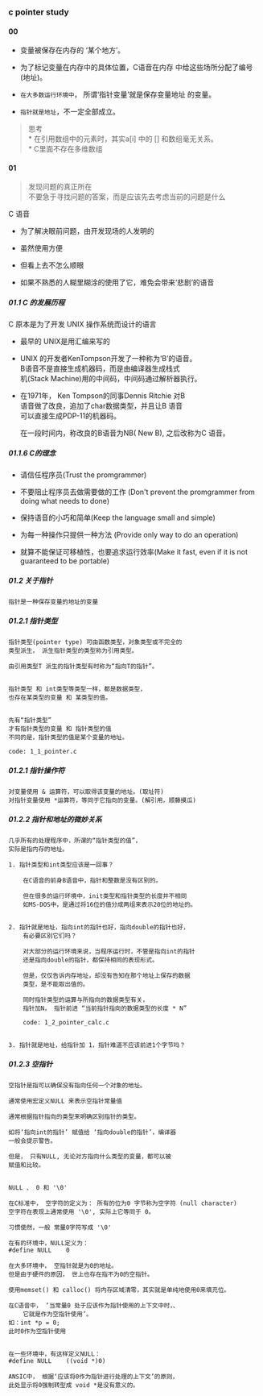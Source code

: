 ### c pointer study

#### 00 

* 变量被保存在内存的 ‘某个地方’。

* 为了标记变量在内存中的具体位置，C语音在内存
  中给这些场所分配了编号(地址)。
  
* `在大多数运行环境中`， 所谓‘指针变量’就是保存变量地址
  的变量。

* `指针就是地址`，不一定全部成立。

>思考 <br>
    * 在引用数组中的元素时，其实a[i] 中的 [] 和数组毫无关系。<br>
    * C里面不存在多维数组


#### 01

> 发现问题的真正所在 <br>
> 不要急于寻找问题的答案，而是应该先去考虑当前的问题是什么


C 语音

* 为了解决眼前问题，由开发现场的人发明的

* 虽然使用方便

* 但看上去不怎么顺眼

* 如果不熟悉的人糊里糊涂的使用了它，难免会带来‘悲剧’的语音


##### 01.1 C 的发展历程

C 原本是为了开发 UNIX 操作系统而设计的语言

* 最早的 UNIX是用汇编来写的

* UNIX 的开发者KenTompson开发了一种称为‘B’的语音。 <br>
    B语音不是直接生成机器码，而是由编译器生成栈式 <br>
    机(Stack Machine)用的中间码，中间码通过解析器执行。

* 在1971年， Ken Tompson的同事Dennis Ritchie 对B <br>
    语音做了改良，追加了char数据类型，并且让B 语音 <br>
    可以直接生成PDP-11的机器码。<br>

    在一段时间内，称改良的B语音为NB( New B),
    之后改称为C 语音。

##### 01.1.6 C的理念

+ 请信任程序员(Trust the promgrammer)

+ 不要阻止程序员去做需要做的工作 (Don't prevent the promgrammer from doing what needs to done)

+ 保持语音的小巧和简单(Keep the language small and simple)

+ 为每一种操作只提供一种方法 (Provide only way to do an operation)

+ 就算不能保证可移植性，也要追求运行效率(Make it fast, even if it is not guaranteed to be portable)



##### 01.2 关于指针

    指针是一种保存变量的地址的变量


##### 01.2.1 指针类型

    指针类型(pointer type) 可由函数类型，对象类型或不完全的
    类型派生， 派生指针类型的类型称为引用类型。

    由引用类型T 派生的指针类型有时称为“指向T的指针”。


    指针类型 和 int类型等类型一样，都是数据类型，
    也存在某类型的变量 和 某类型的值。


    先有“指针类型” 
    才有指针类型的变量 和 指针类型的值
    不同的是，指针类型的值是某个变量的地址。

    code: 1_1_pointer.c

##### 01.2.1 指针操作符

    对变量使用 & 运算符，可以取得该变量的地址。(取址符)
    对指针变量使用 *运算符，等同于它指向的变量。(解引用，顺藤摸瓜)




##### 01.2.2 指针和地址的微妙关系

    几乎所有的处理程序中，所谓的“指针类型的值”，
    实际是指内存的地址。

    1. 指针类型和int类型应该是一回事？

        在C语音的前身B语音中，指针和整数是没有区别的。

        但在很多的运行环境中，init类型和指针类型的长度并不相同
        如MS-DOS中，是通过将16位的值分成两组来表示20位的地址的。


    2. 指针就是地址，指向int的指针也好，指向double的指针也好，
        有必要区别它们吗？

        对大部分的运行环境来说，当程序运行时，不管是指向int的指针
        还是指向double的指针，都保持相同的表现形式。

        但是，仅仅告诉内存地址，却没有告知在那个地址上保存的数据
        类型，是不能取出值的。

        同时指针类型的运算与所指向的数据类型有关，
        指针加N， 指针前进 “当前指针指向的数据类型的长度 * N”

        code: 1_2_pointer_calc.c


    3. 指针就是地址，给指针加 1，指针难道不应该前进1个字节吗？


##### 01.2.3 空指针

    空指针是指可以确保没有指向任何一个对象的地址。

    通常使用宏定义NULL 来表示空指针常量值

    通常根据指针指向的类型来明确区别指针的类型。

    如将‘指向int的指针’ 赋值给 ‘指向double的指针’，编译器
    一般会提示警告。

    但是， 只有NULL, 无论对方指向什么类型的变量，都可以被
    赋值和比较。


    NULL 、 0 和 '\0'

    在C标准中， 空字符的定义为： 所有的位为0 字节称为空字符 (null character)
    空字符在表现上通常使用 '\0', 实际上它等同于 0。

    习惯使然，一般 常量0字符写成 '\0'

    在有的环境中，NULL定义为：
    #define NULL    0

    在大多环境中， 空指针就是为0的地址。
    但是由于硬件的原因， 世上也存在指不为0的空指针。

    使用memset() 和 calloc() 将内存区域清零，其实就是单纯地使用0来填充位。

    在C语音中， ‘当常量0 处于应该作为指针使用的上下文中时，、
        它就是作为空指针使用’。
    如：int *p = 0;
    此时0作为空指针使用


    在一些环境中，有这样定义NULL：
    #define NULL    ((void *)0)

    ANSIC中， 根据‘应该将0作为指针进行处理的上下文’的原则，
    此处显示将0强制转型成 void *是没有意义的。


